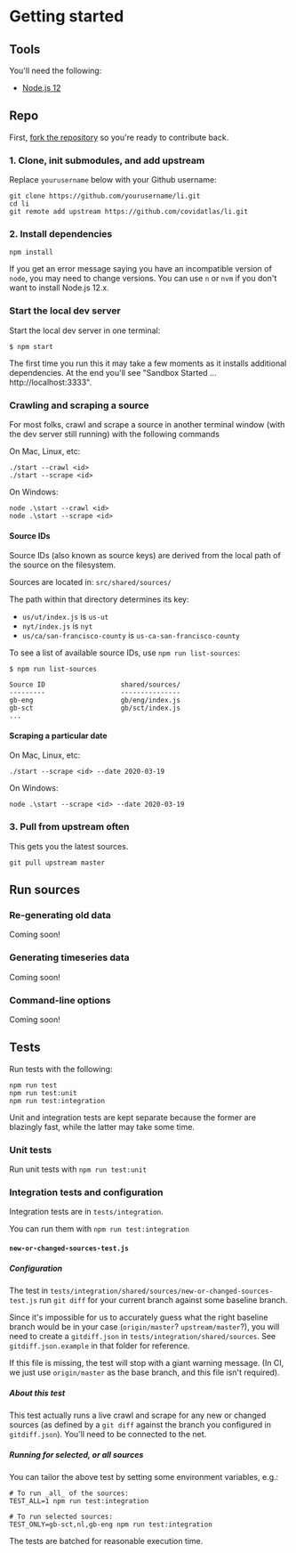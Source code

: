 # Getting started

## Tools

You'll need the following:

* [Node.js 12](https://nodejs.org/en/download/)

## Repo

First, [fork the repository](https://github.com/covidatlas/li.git) so you're ready to contribute back.

### 1. Clone, init submodules, and add upstream

Replace `yourusername` below with your Github username:

```
git clone https://github.com/yourusername/li.git
cd li
git remote add upstream https://github.com/covidatlas/li.git
```

### 2. Install dependencies

```
npm install
```

If you get an error message saying you have an incompatible version of `node`, you may need to change versions.  You can use `n` or `nvm` if you don't want to install Node.js 12.x.

### Start the local dev server

Start the local dev server in one terminal:

```
$ npm start
```

The first time you run this it may take a few moments as it installs additional dependencies.  At the end you'll see "Sandbox Started ... http://localhost:3333".


### Crawling and scraping a source

For most folks, crawl and scrape a source in another terminal window (with the dev server still running) with the following commands

On Mac, Linux, etc:
```
./start --crawl <id>
./start --scrape <id>
```

On Windows:
```
node .\start --crawl <id>
node .\start --scrape <id>
```

#### Source IDs

Source IDs (also known as source keys) are derived from the local path of the source on the filesystem.

Sources are located in: `src/shared/sources/`

The path within that directory determines its key:
- `us/ut/index.js` is `us-ut`
- `nyt/index.js` is `nyt`
- `us/ca/san-francisco-county` is `us-ca-san-francisco-county`

To see a list of available source IDs, use `npm run list-sources`:

```
$ npm run list-sources

Source ID                   shared/sources/
---------                   ---------------
gb-eng                      gb/eng/index.js
gb-sct                      gb/sct/index.js
...
```


#### Scraping a particular date

On Mac, Linux, etc:
```
./start --scrape <id> --date 2020-03-19
```

On Windows:
```
node .\start --scrape <id> --date 2020-03-19
```



### 3. Pull from upstream often

This gets you the latest sources.

```
git pull upstream master
```


## Run sources



### Re-generating old data

Coming soon!


### Generating timeseries data

Coming soon!


### Command-line options

Coming soon!


## Tests

Run tests with the following:
```
npm run test
npm run test:unit
npm run test:integration
```

Unit and integration tests are kept separate because the former are
blazingly fast, while the latter may take some time.

### Unit tests

Run unit tests with `npm run test:unit`

### Integration tests and configuration

Integration tests are in `tests/integration`.

You can run them with `npm run test:integration`

#### `new-or-changed-sources-test.js`

##### Configuration

The test in
`tests/integration/shared/sources/new-or-changed-sources-test.js` run
`git diff` for your current branch against some baseline branch.

Since it's impossible for us to accurately guess what the right
baseline branch would be in your case (`origin/master`?
`upstream/master`?), you will need to create a `gitdiff.json` in
`tests/integration/shared/sources`.  See `gitdiff.json.example` in
that folder for reference.

If this file is missing, the test will stop with a giant warning
message.  (In CI, we just use `origin/master` as the base branch, and
this file isn't required).

##### About this test

This test actually runs a live crawl and scrape for any new or changed
sources (as defined by a `git diff` against the branch you configured
in `gitdiff.json`).  You'll need to be connected to the net.

##### Running for selected, or all sources

You can tailor the above test by setting some environment variables, e.g.:

```
# To run _all_ of the sources:
TEST_ALL=1 npm run test:integration

# To run selected sources:
TEST_ONLY=gb-sct,nl,gb-eng npm run test:integration
```

The tests are batched for reasonable execution time.
